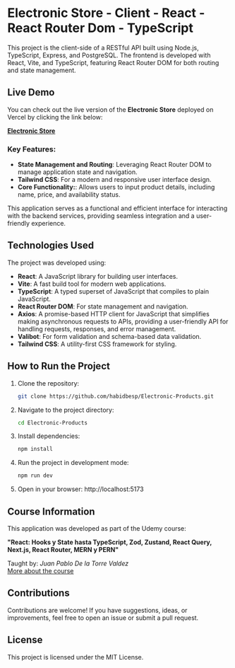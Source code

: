 # Electronic Store - Client - React - React Router Dom - TypeScript

This project is the client-side of a RESTful API built using Node.js, TypeScript, Express, and PostgreSQL. The frontend is developed with React, Vite, and TypeScript, featuring React Router DOM for both routing and state management.

## Live Demo

You can check out the live version of the **Electronic Store** deployed on Vercel by clicking the link below:

[**Electronic Store**](https://electronic-store-rho.vercel.app/)

### Key Features:

- **State Management and Routing**: Leveraging React Router DOM to manage application state and navigation.
- **Tailwind CSS**: For a modern and responsive user interface design.
- **Core Functionality:**: Allows users to input product details, including name, price, and availability status.

This application serves as a functional and efficient interface for interacting with the backend services, providing seamless integration and a user-friendly experience.

## Technologies Used

The project was developed using:

- **React**: A JavaScript library for building user interfaces.
- **Vite**: A fast build tool for modern web applications.
- **TypeScript**: A typed superset of JavaScript that compiles to plain JavaScript.
- **React Router DOM**: For state management and navigation.
- **Axios**: A promise-based HTTP client for JavaScript that simplifies making asynchronous requests to APIs, providing a user-friendly API for handling requests, responses, and error management.
- **Valibot**: For form validation and schema-based data validation.
- **Tailwind CSS**: A utility-first CSS framework for styling.

## How to Run the Project

1. Clone the repository:

   ```bash
   git clone https://github.com/habidbesp/Electronic-Products.git
   ```

2. Navigate to the project directory:

   ```bash
   cd Electronic-Products
   ```

3. Install dependencies:

   ```bash
   npm install
   ```

4. Run the project in development mode:

   ```bash
   npm run dev
   ```

5. Open in your browser: http://localhost:5173

## Course Information

This application was developed as part of the Udemy course:

**"React: Hooks y State hasta TypeScript, Zod, Zustand, React Query, Next.js, React Router, MERN y PERN"**

Taught by: _Juan Pablo De la Torre Valdez_  
[More about the course](https://codigoconjuan.com/)

## Contributions

Contributions are welcome! If you have suggestions, ideas, or improvements, feel free to open an issue or submit a pull request.

## License

This project is licensed under the MIT License.
